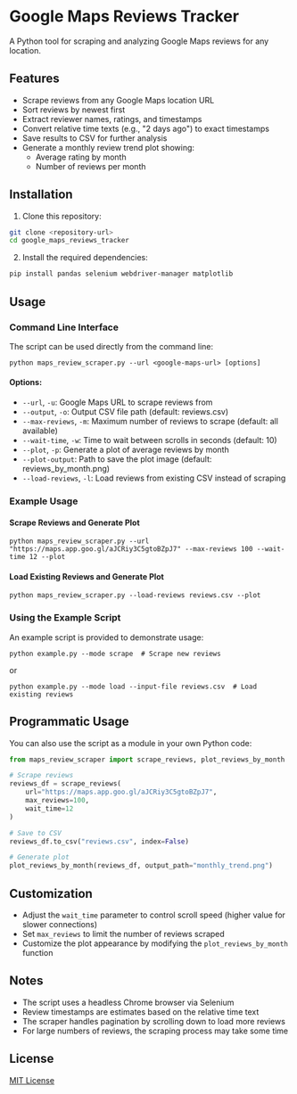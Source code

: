 # Google Maps Reviews Tracker

A Python tool for scraping and analyzing Google Maps reviews for any location.

## Features

- Scrape reviews from any Google Maps location URL
- Sort reviews by newest first
- Extract reviewer names, ratings, and timestamps
- Convert relative time texts (e.g., "2 days ago") to exact timestamps
- Save results to CSV for further analysis
- Generate a monthly review trend plot showing:
  - Average rating by month
  - Number of reviews per month

## Installation

1. Clone this repository:
```bash
git clone <repository-url>
cd google_maps_reviews_tracker
```

2. Install the required dependencies:
```bash
pip install pandas selenium webdriver-manager matplotlib
```

## Usage

### Command Line Interface

The script can be used directly from the command line:

```
python maps_review_scraper.py --url <google-maps-url> [options]
```

#### Options:

- `--url`, `-u`: Google Maps URL to scrape reviews from
- `--output`, `-o`: Output CSV file path (default: reviews.csv)
- `--max-reviews`, `-m`: Maximum number of reviews to scrape (default: all available)
- `--wait-time`, `-w`: Time to wait between scrolls in seconds (default: 10)
- `--plot`, `-p`: Generate a plot of average reviews by month
- `--plot-output`: Path to save the plot image (default: reviews_by_month.png)
- `--load-reviews`, `-l`: Load reviews from existing CSV instead of scraping

### Example Usage

#### Scrape Reviews and Generate Plot

```
python maps_review_scraper.py --url "https://maps.app.goo.gl/aJCRiy3C5gtoBZpJ7" --max-reviews 100 --wait-time 12 --plot
```

#### Load Existing Reviews and Generate Plot

```
python maps_review_scraper.py --load-reviews reviews.csv --plot
```

### Using the Example Script

An example script is provided to demonstrate usage:

```
python example.py --mode scrape  # Scrape new reviews
```

or

```
python example.py --mode load --input-file reviews.csv  # Load existing reviews
```

## Programmatic Usage

You can also use the script as a module in your own Python code:

```python
from maps_review_scraper import scrape_reviews, plot_reviews_by_month

# Scrape reviews
reviews_df = scrape_reviews(
    url="https://maps.app.goo.gl/aJCRiy3C5gtoBZpJ7", 
    max_reviews=100,
    wait_time=12
)

# Save to CSV
reviews_df.to_csv("reviews.csv", index=False)

# Generate plot
plot_reviews_by_month(reviews_df, output_path="monthly_trend.png")
```

## Customization

- Adjust the `wait_time` parameter to control scroll speed (higher value for slower connections)
- Set `max_reviews` to limit the number of reviews scraped
- Customize the plot appearance by modifying the `plot_reviews_by_month` function

## Notes

- The script uses a headless Chrome browser via Selenium
- Review timestamps are estimates based on the relative time text
- The scraper handles pagination by scrolling down to load more reviews
- For large numbers of reviews, the scraping process may take some time

## License

[MIT License](LICENSE) 